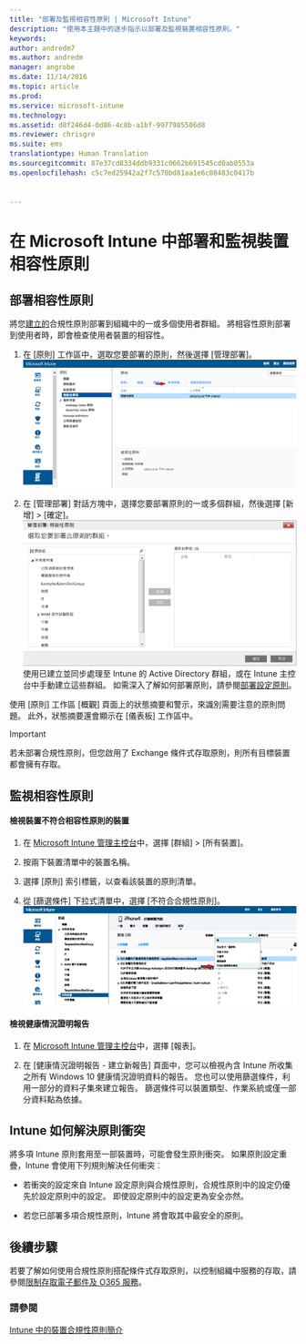 ```yaml
---
title: "部署及監視相容性原則 | Microsoft Intune"
description: "使用本主題中的逐步指示以部署及監視裝置相容性原則。"
keywords: 
author: andredm7
ms.author: andredm
manager: angrobe
ms.date: 11/14/2016
ms.topic: article
ms.prod: 
ms.service: microsoft-intune
ms.technology: 
ms.assetid: d8f246d4-0d86-4c8b-a1bf-9977985506d8
ms.reviewer: chrisgre
ms.suite: ems
translationtype: Human Translation
ms.sourcegitcommit: 87e37cd8334ddb9331c0662b691545cd0ab0553a
ms.openlocfilehash: c5c7ed25942a2f7c570bd81aa1e6c08483c0417b


---
```


# <a name="deploy-and-monitor-a-device-compliance-policy-in-microsoft-intune"></a>在 Microsoft Intune 中部署和監視裝置相容性原則
## <a name="deploy-a-compliance-policy"></a>部署相容性原則
將您[建立的](create-a-device-compliance-policy-in-microsoft-intune.md)合規性原則部署到組織中的一或多個使用者群組。 將相容性原則部署到使用者時，即會檢查使用者裝置的相容性。

1.  在 [原則] 工作區中，選取您要部署的原則，然後選擇 [管理部署]。
![在頂端顯示 [管理部署] 功能表選項的合規性原則頁面螢幕擷取畫面](./media/intune-sa-3c-deploy-compliance-policy2.png)

2.  在 [管理部署] 對話方塊中，選擇您要部署原則的一或多個群組，然後選擇 [新增] > [確定]。
![[管理部署] 對話方塊的螢幕擷取畫面](./media/intune-sa-3d-deploy-compliance-policy3-Manage.png) 使用已建立並同步處理至 Intune 的 Active Directory 群組，或在 Intune 主控台中手動建立這些群組。 如需深入了解如何部署原則，請參閱[部署設定原則](manage-settings-and-features-on-your-devices-with-microsoft-intune-policies.md)。

使用 [原則] 工作區 [概觀] 頁面上的狀態摘要和警示，來識別需要注意的原則問題。 此外，狀態摘要還會顯示在 [儀表板]  工作區中。

> [!IMPORTANT]
> 若未部署合規性原則，但您啟用了 Exchange 條件式存取原則，則所有目標裝置都會擁有存取。

## <a name="monitor-the-compliance-policy"></a>監視相容性原則

#### <a name="to-view-devices-that-do-not-conform-to-a-compliance-policy"></a>檢視裝置不符合相容性原則的裝置

1.  在 [Microsoft Intune 管理主控台](https://manage.microsoft.com)中，選擇 [群組] > [所有裝置]。

2.  按兩下裝置清單中的裝置名稱。

3.  選擇 [原則] 索引標籤，以查看該裝置的原則清單。

4.  從 [篩選條件] 下拉式清單中，選擇 [不符合合規性原則]。
![顯示篩選條件清單中選項清單的螢幕擷取畫面](./media/intune-sa-3e-view-device-noncompliance.png)

#### <a name="to-view-the-health-attestation-reports"></a>檢視健康情況證明報告

1.  在 [Microsoft Intune 管理主控台](https://manage.microsoft.com)中，選擇 [報表]。

2.  在 [健康情況證明報告 - 建立新報告] 頁面中，您可以檢視內含 Intune 所收集之所有 Windows 10 健康情況證明資料的報告。 您也可以使用篩選條件，利用一部分的資料子集來建立報告。 篩選條件可以裝置類型、作業系統或僅一部分資料點為依據。

## <a name="how-intune-resolves-policy-conflicts"></a>Intune 如何解決原則衝突
將多項 Intune 原則套用至一部裝置時，可能會發生原則衝突。 如果原則設定重疊，Intune 會使用下列規則解決任何衝突︰

-   若衝突的設定來自 Intune 設定原則與合規性原則，合規性原則中的設定仍優先於設定原則中的設定。 即使設定原則中的設定更為安全亦然。

-   若您已部署多項合規性原則，Intune 將會取其中最安全的原則。

## <a name="next-steps"></a>後續步驟
若要了解如何使用合規性原則搭配條件式存取原則，以控制組織中服務的存取，請參閱[限制存取電子郵件及 O365 服務](restrict-access-to-email-and-o365-services-with-microsoft-intune.md)。


### <a name="see-also"></a>請參閱
[Intune 中的裝置合規性原則簡介](introduction-to-device-compliance-policies-in-microsoft-intune.md)



<!--HONumber=Dec16_HO2-->


